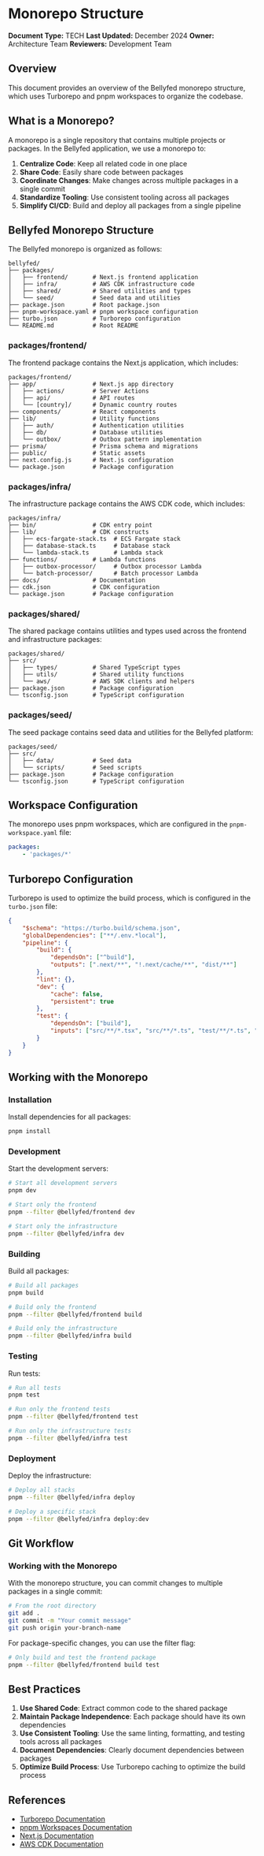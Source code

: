# Monorepo Structure

**Document Type:** TECH
**Last Updated:** December 2024
**Owner:** Architecture Team
**Reviewers:** Development Team

## Overview

This document provides an overview of the Bellyfed monorepo structure, which uses Turborepo and pnpm workspaces to organize the codebase.

## What is a Monorepo?

A monorepo is a single repository that contains multiple projects or packages. In the Bellyfed application, we use a monorepo to:

1. **Centralize Code**: Keep all related code in one place
2. **Share Code**: Easily share code between packages
3. **Coordinate Changes**: Make changes across multiple packages in a single commit
4. **Standardize Tooling**: Use consistent tooling across all packages
5. **Simplify CI/CD**: Build and deploy all packages from a single pipeline

## Bellyfed Monorepo Structure

The Bellyfed monorepo is organized as follows:

```
bellyfed/
├── packages/
│   ├── frontend/       # Next.js frontend application
│   ├── infra/          # AWS CDK infrastructure code
│   ├── shared/         # Shared utilities and types
│   └── seed/           # Seed data and utilities
├── package.json        # Root package.json
├── pnpm-workspace.yaml # pnpm workspace configuration
├── turbo.json          # Turborepo configuration
└── README.md           # Root README
```

### packages/frontend/

The frontend package contains the Next.js application, which includes:

```
packages/frontend/
├── app/                # Next.js app directory
│   ├── actions/        # Server Actions
│   ├── api/            # API routes
│   └── [country]/      # Dynamic country routes
├── components/         # React components
├── lib/                # Utility functions
│   ├── auth/           # Authentication utilities
│   ├── db/             # Database utilities
│   └── outbox/         # Outbox pattern implementation
├── prisma/             # Prisma schema and migrations
├── public/             # Static assets
├── next.config.js      # Next.js configuration
└── package.json        # Package configuration
```

### packages/infra/

The infrastructure package contains the AWS CDK code, which includes:

```
packages/infra/
├── bin/                # CDK entry point
├── lib/                # CDK constructs
│   ├── ecs-fargate-stack.ts  # ECS Fargate stack
│   ├── database-stack.ts     # Database stack
│   └── lambda-stack.ts       # Lambda stack
├── functions/          # Lambda functions
│   ├── outbox-processor/     # Outbox processor Lambda
│   └── batch-processor/      # Batch processor Lambda
├── docs/               # Documentation
├── cdk.json            # CDK configuration
└── package.json        # Package configuration
```

### packages/shared/

The shared package contains utilities and types used across the frontend and infrastructure packages:

```
packages/shared/
├── src/
│   ├── types/          # Shared TypeScript types
│   ├── utils/          # Shared utility functions
│   └── aws/            # AWS SDK clients and helpers
├── package.json        # Package configuration
└── tsconfig.json       # TypeScript configuration
```

### packages/seed/

The seed package contains seed data and utilities for the Bellyfed platform:

```
packages/seed/
├── src/
│   ├── data/           # Seed data
│   └── scripts/        # Seed scripts
├── package.json        # Package configuration
└── tsconfig.json       # TypeScript configuration
```

## Workspace Configuration

The monorepo uses pnpm workspaces, which are configured in the `pnpm-workspace.yaml` file:

```yaml
packages:
    - 'packages/*'
```

## Turborepo Configuration

Turborepo is used to optimize the build process, which is configured in the `turbo.json` file:

```json
{
    "$schema": "https://turbo.build/schema.json",
    "globalDependencies": ["**/.env.*local"],
    "pipeline": {
        "build": {
            "dependsOn": ["^build"],
            "outputs": [".next/**", "!.next/cache/**", "dist/**"]
        },
        "lint": {},
        "dev": {
            "cache": false,
            "persistent": true
        },
        "test": {
            "dependsOn": ["build"],
            "inputs": ["src/**/*.tsx", "src/**/*.ts", "test/**/*.ts", "test/**/*.tsx"]
        }
    }
}
```

## Working with the Monorepo

### Installation

Install dependencies for all packages:

```bash
pnpm install
```

### Development

Start the development servers:

```bash
# Start all development servers
pnpm dev

# Start only the frontend
pnpm --filter @bellyfed/frontend dev

# Start only the infrastructure
pnpm --filter @bellyfed/infra dev
```

### Building

Build all packages:

```bash
# Build all packages
pnpm build

# Build only the frontend
pnpm --filter @bellyfed/frontend build

# Build only the infrastructure
pnpm --filter @bellyfed/infra build
```

### Testing

Run tests:

```bash
# Run all tests
pnpm test

# Run only the frontend tests
pnpm --filter @bellyfed/frontend test

# Run only the infrastructure tests
pnpm --filter @bellyfed/infra test
```

### Deployment

Deploy the infrastructure:

```bash
# Deploy all stacks
pnpm --filter @bellyfed/infra deploy

# Deploy a specific stack
pnpm --filter @bellyfed/infra deploy:dev
```

## Git Workflow

### Working with the Monorepo

With the monorepo structure, you can commit changes to multiple packages in a single commit:

```bash
# From the root directory
git add .
git commit -m "Your commit message"
git push origin your-branch-name
```

For package-specific changes, you can use the filter flag:

```bash
# Only build and test the frontend package
pnpm --filter @bellyfed/frontend build test
```

## Best Practices

1. **Use Shared Code**: Extract common code to the shared package
2. **Maintain Package Independence**: Each package should have its own dependencies
3. **Use Consistent Tooling**: Use the same linting, formatting, and testing tools across all packages
4. **Document Dependencies**: Clearly document dependencies between packages
5. **Optimize Build Process**: Use Turborepo caching to optimize the build process

## References

- [Turborepo Documentation](https://turbo.build/repo/docs)
- [pnpm Workspaces Documentation](https://pnpm.io/workspaces)
- [Next.js Documentation](https://nextjs.org/docs)
- [AWS CDK Documentation](https://docs.aws.amazon.com/cdk/latest/guide/home.html)
